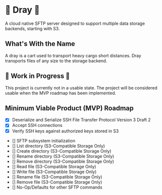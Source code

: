 # 🚚 Dray 🚚
A cloud native SFTP server designed to support multiple data storage backends, starting with S3.

## What's With the Name
A dray is a cart used to transport heavy cargo short distances. Dray transports files of any size 
to the storage backend.

## 🚧 Work in Progress 🚧
This project is currently not in a usable state. The project will be considered usable when 
the MVP roadmap has been implemented.

## Minimum Viable Product (MVP) Roadmap
- [x] Deserialize and Serialize SSH File Transfer Protocol Version 3 Draft 2
- [x] Accept SSH connections
- [x] Verify SSH keys against authorized keys stored in S3
- [] SFTP subsystem initialization
- [] List directory (S3-Compatible Storage Only)
- [] Create directory (S3-Compatible Storage Only)
- [] Rename directory (S3-Compatible Storage Only)
- [] Remove directory (S3-Compatible Storage Only)
- [] Read file (S3-Compatible Storage Only)
- [] Write file (S3-Compatible Storage Only)
- [] Rename file (S3-Compatible Storage Only)
- [] Remove file (S3-Compatible Storage Only)
- [] No-Op/Defaults for other SFTP commands
